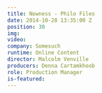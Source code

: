 ```yaml
---
title: Nowness - Philo Files
date: 2014-10-28 13:35:00 Z
position: 30
img: 
video: 
company: Somesuch
runtime: Online Content
director: Malcolm Venville
producers: Denna Cartamkhoob
role: Production Manager
is-featured: 
---
```


